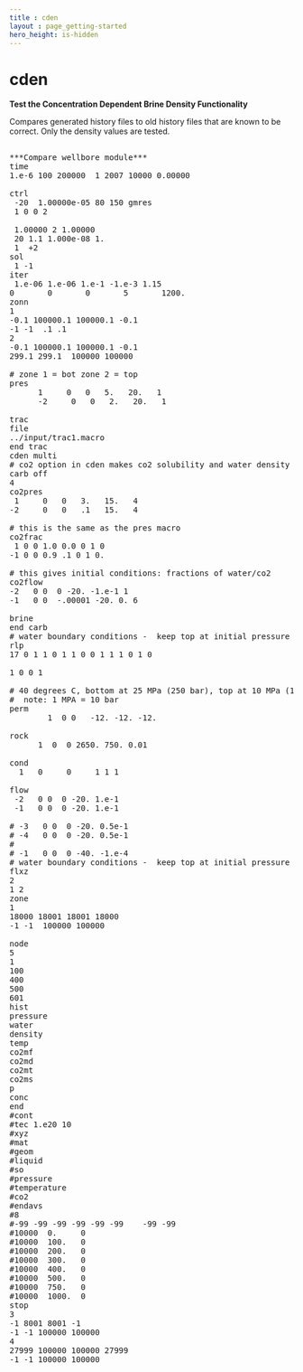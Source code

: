 ```yaml
---
title : cden
layout : page_getting-started
hero_height: is-hidden
---
```


# cden

**Test the Concentration Dependent Brine Density Functionality**

Compares generated history files to old history files that are known to be correct. Only the density values are tested.

<pre>

***Compare wellbore module***
time
1.e-6 100 200000  1 2007 10000 0.00000

ctrl
 -20  1.00000e-05 80 150 gmres
 1 0 0 2 
 
 1.00000 2 1.00000                     
 20 1.1 1.000e-08 1.
 1  +2                                   
sol
 1 -1
iter
 1.e-06 1.e-06 1.e-1 -1.e-3 1.15
0       0       0       5       1200.
zonn
1
-0.1 100000.1 100000.1 -0.1 
-1 -1  .1 .1
2
-0.1 100000.1 100000.1 -0.1 
299.1 299.1  100000 100000 

# zone 1 = bot zone 2 = top
pres 
      1     0   0   5.   20.   1 
      -2     0   0   2.   20.   1  
          
trac  
file
../input/trac1.macro
end trac
cden multi
# co2 option in cden makes co2 solubility and water density a function of trac tds. 
carb off
4
co2pres
 1     0   0   3.   15.   4
-2     0   0   .1   15.   4  

# this is the same as the pres macro
co2frac
 1 0 0 1.0 0.0 0 1 0
-1 0 0 0.9 .1 0 1 0.  

# this gives initial conditions: fractions of water/co2
co2flow
-2   0 0  0 -20. -1.e-1 1 
-1   0 0  -.00001 -20. 0. 6

brine
end carb
# water boundary conditions -  keep top at initial pressure
rlp
17 0 1 1 0 1 1 0 0 1 1 1 0 1 0

1 0 0 1

# 40 degrees C, bottom at 25 MPa (250 bar), top at 10 MPa (100 bar) 
#  note: 1 MPA = 10 bar
perm
        1  0 0   -12. -12. -12.

rock
      1  0  0 2650. 750. 0.01

cond
  1   0     0     1 1 1     

flow
 -2   0 0  0 -20. 1.e-1
 -1   0 0  0 -20. 1.e-1

# -3   0 0  0 -20. 0.5e-1
# -4   0 0  0 -20. 0.5e-1 
#
# -1   0 0  0 -40. -1.e-4
# water boundary conditions -  keep top at initial pressure
flxz
2
1 2 
zone
1
18000 18001 18001 18000 
-1 -1  100000 100000 

node
5
1
100
400
500
601
hist
pressure
water
density
temp
co2mf
co2md
co2mt
co2ms
p
conc
end
#cont
#tec 1.e20 10
#xyz
#mat
#geom
#liquid
#so
#pressure
#temperature
#co2
#endavs
#8 
#-99 -99 -99 -99 -99 -99	-99 -99
#10000  0.     0 
#10000  100.   0 
#10000  200.   0 
#10000  300.   0 
#10000  400.   0 
#10000  500.   0 
#10000  750.   0
#10000  1000.  0
stop
3
-1 8001 8001 -1
-1 -1 100000 100000 
4
27999 100000 100000 27999 
-1 -1 100000 100000 


 </pre>